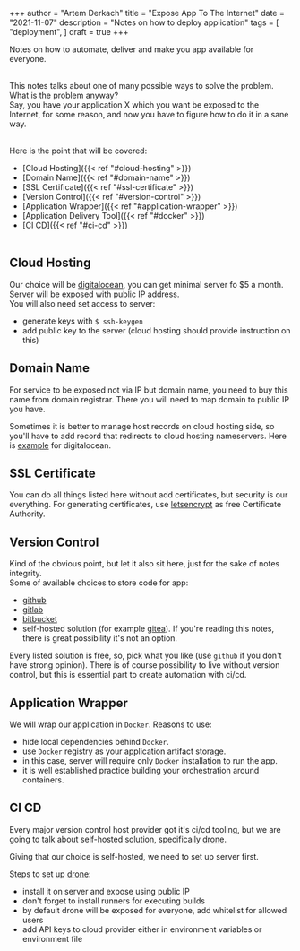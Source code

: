+++
author = "Artem Derkach"
title = "Expose App To The Internet"
date = "2021-11-07"
description = "Notes on how to deploy application"
tags = [
    "deployment",
]
draft = true
+++

Notes on how to automate, deliver and make you app available for everyone.

<!--more-->
<br>
This notes talks about one of many possible ways to solve the problem.<br>
What is the problem anyway?<br>
Say, you have your application X which you want be exposed to the Internet,
for some reason, and now you have to figure how to do it in a sane way.
<br><br>

Here is the point that will be covered:
- [Cloud Hosting]({{< ref "#cloud-hosting" >}})
- [Domain Name]({{< ref "#domain-name" >}})
- [SSL Certificate]({{< ref "#ssl-certificate" >}})
- [Version Control]({{< ref "#version-control" >}})
- [Application Wrapper]({{< ref "#application-wrapper" >}})
- [Application Delivery Tool]({{< ref "#docker" >}})
- [CI CD]({{< ref "#ci-cd" >}})
<br><br>

## Cloud Hosting
Our choice will be [digitalocean](https://www.digitalocean.com/), you can get minimal server fo $5 a month.
Server will be exposed with public IP address.<br>
You will also need set access to server:
- generate keys with `$ ssh-keygen`
- add public key to the server (cloud hosting should provide instruction on this)


## Domain Name
For service to be exposed not via IP but domain name, you need to buy this name from domain registrar.
There you will need to map domain to public IP you have.

Sometimes it is better to manage host records on cloud hosting side,
so you'll have to add record that redirects to cloud hosting nameservers.
Here is [example](https://www.digitalocean.com/community/tutorials/how-to-point-to-digitalocean-nameservers-from-common-domain-registrars) for digitalocean.


## SSL Certificate
You can do all things listed here without add certificates, but security is our everything.
For generating certificates, use [letsencrypt](https://letsencrypt.org/getting-started/) as free Certificate Authority.


## Version Control
Kind of the obvious point, but let it also sit here, just for the sake of notes integrity.<br>
Some of available choices to store code for app:
- [github](https://github.com)
- [gitlab](https://gitlab.com)
- [bitbucket](https://bitbucket.com)
- self-hosted solution (for example [gitea](https://gitea.io)). If you're reading this notes, there is great possibility it's not an option.

Every listed solution is free, so, pick what you like (use `github` if you don't have strong opinion).
There is of course possibility to live without version control, but this is essential part to create
automation with ci/cd.


## Application Wrapper
We will wrap our application in `Docker`.
Reasons to use:
- hide local dependencies behind `Docker`.
- use `Docker` registry as your application artifact storage.
- in this case, server will require only `Docker` installation to run the app.
- it is well established practice building your orchestration around containers.


## CI CD
Every major version control host provider got it's ci/cd tooling, but we are going to talk about self-hosted solution,
specifically [drone](https://www.drone.io/).

Giving that our choice is self-hosted, we need to set up server first.

Steps to set up [drone](https://www.drone.io/):
- install it on server and expose using public IP
- don't forget to install runners for executing builds
- by default drone will be exposed for everyone, add whitelist for allowed users  
- add API keys to cloud provider either in environment variables or environment file
